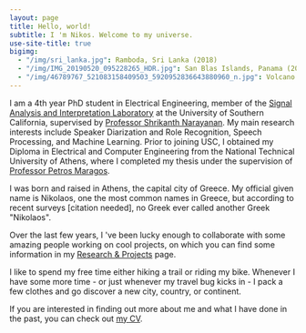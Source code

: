 ```yaml
---
layout: page
title: Hello, world!
subtitle: I 'm Nikos. Welcome to my universe.
use-site-title: true
bigimg: 
  - "/img/sri_lanka.jpg": Ramboda, Sri Lanka (2018) 
  - "/img/IMG_20190520_095228265_HDR.jpg": San Blas Islands, Panama (2019)
  - "/img/46789767_521083158409503_5920952836643880960_n.jpg": Volcano Acatenango, Guatemala (2018)
---
```


<!-- ## Who I am -->
I am a 4th year PhD student in Electrical Engineering, member of the [Signal Analysis and Interpretation Laboratory](https://sail.usc.edu) at the University of Southern California, supervised by [Professor Shrikanth Narayanan](https://sail.usc.edu/people/shri.php). My main research interests include Speaker Diarization and Role Recognition, Speech Processing, and Machine Learning. Prior to joining USC, I obtained my Diploma in Electrical and Computer Engineering from the National Technical University of Athens, where I completed my thesis under the supervision of [Professor Petros Maragos](http://cvsp.cs.ntua.gr/maragos/index.shtm).

I was born and raised in Athens, the capital city of Greece. My official given name is Nikolaos, one the most common names in Greece, but according to recent surveys [citation needed], no Greek ever called another Greek "Nikolaos".

<!-- ## What I am doing (and have done) -->
<!-- You can find my CV [here](/resume/NF_cv.pdf) and my one-page resume [here](assets/NF_resume.pdf). -->  

Over the last few years, I 've been lucky enough to collaborate with some amazing people working on cool projects, on which you can find some information in my [Research & Projects](research) page.

I like to spend my free time either hiking a trail or riding my bike. Whenever I have some more time - or just whenever my travel bug kicks in - I pack a few clothes and go discover a new city, country, or continent. 
<!-- I like to spend my free time hiking a trail, riding my bike, or... jumping out of planes. -->
<!-- If you want some inspiration you can check out my [Traveling](travel) page. -->

If you are interested in finding out more about me and what I have done in the past, you can check out [my CV](/resume/NF_cv.pdf).
